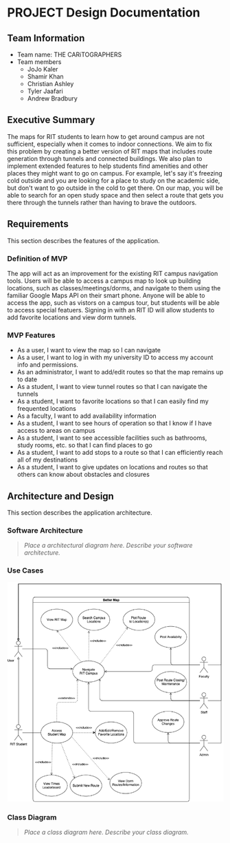 
# PROJECT Design Documentation

## Team Information
* Team name: THE CARiTOGRAPHERS
* Team members
  * JoJo Kaler
  * Shamir Khan
  * Christian Ashley
  * Tyler Jaafari
  * Andrew Bradbury

## Executive Summary

The maps for RIT students to learn how to get around campus are not sufficient, especially when it comes to indoor connections. We aim to fix this problem by creating a better version of RIT maps that includes route generation through tunnels and connected buildings. We also plan to implement extended features to help students find amenities and other places they might want to go on campus. For example, let's say it's freezing cold outside and you are looking for a place to study on the academic side, but don't want to go outside in the cold to get there. On our map, you will be able to search for an open study space and then select a route that gets you there through the tunnels rather than having to brave the outdoors. 


## Requirements

This section describes the features of the application.

### Definition of MVP
The app will act as an improvement for the existing RIT campus
navigation tools. Users will be able to access a campus map to
look up building locations, such as classes/meetings/dorms, and 
navigate to them using the familiar Google Maps API on their
smart phone. Anyone will be able to access the app, such as
vistors on a campus tour, but students will be able to access 
special featuers. Signing in with an RIT ID will allow students
to add favorite locations and view dorm tunnels.

### MVP Features
- As a user, I want to view the map so I can navigate
- As a user, I want to log in with my university ID to access my account info and permissions.
- As an administrator, I want to add/edit routes so that the map remains up to date
- As a student, I want to view tunnel routes so that I can navigate the tunnels
- As a student, I want to favorite locations so that I can easily find my frequented locations
- As a faculty, I want to add availability information
- As a student, I want to see hours of operation so that I know if I have access to areas on campus
- As a student, I want to see accessible facilities such as bathrooms, study rooms, etc. so that I can find places to go
- As a student, I want to add stops to a route so that I can efficiently reach all of my destinations
- As a student, I want to give updates on locations and routes so that others can know about obstacles and closures




## Architecture and Design

This section describes the application architecture.

### Software Architecture
> _Place a architectural diagram here._
> _Describe your software architecture._


### Use Cases
![Use case diagram for Better Map](/assets/better_maps.png)

### Class Diagram
> _Place a class diagram here._
> _Describe your class diagram._
